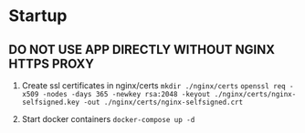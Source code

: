 # Startup
## DO NOT USE APP DIRECTLY WITHOUT NGINX HTTPS PROXY

1. Create ssl certificates in nginx/certs
```mkdir ./nginx/certs```
```openssl req -x509 -nodes -days 365 -newkey rsa:2048 -keyout ./nginx/certs/nginx-selfsigned.key -out ./nginx/certs/nginx-selfsigned.crt```

2. Start docker containers
```docker-compose up -d```
